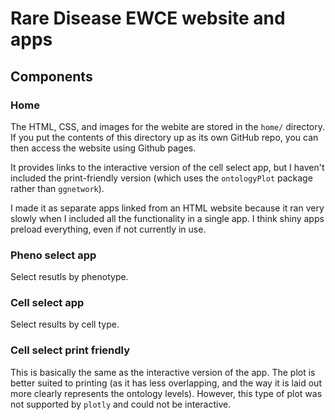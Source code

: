 # Rare Disease EWCE website and apps  

## Components

### Home

The HTML, CSS, and images for the webite are stored in the `home/` directory. 
If you put the contents of this directory up as its own GitHub repo, you can then access the website using Github pages. 

It provides links to the interactive version of the cell select app, but I haven't included the print-friendly version (which uses the `ontologyPlot` package rather than `ggnetwork`).

I made it as separate apps linked from an HTML website because it ran very slowly when I included all the functionality in a single app. I think shiny apps preload everything, even if not currently in use. 

### Pheno select app

Select resutls by phenotype.

### Cell select app

Select results by cell type.

### Cell select print friendly
This is basically the same as the interactive version of the app. The plot is better suited to printing (as it has less overlapping, and the way it is laid out more clearly represents the ontology levels). However, this type of plot was not supported by `plotly` and could not be interactive. 





